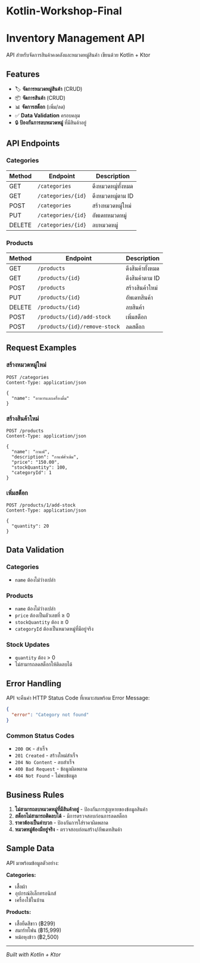 # Kotlin-Workshop-Final
# Inventory Management API

API สำหรับจัดการสินค้าคงคลังและหมวดหมู่สินค้า เขียนด้วย Kotlin + Ktor

## Features

- 🏷️ **จัดการหมวดหมู่สินค้า** (CRUD)
- 📦 **จัดการสินค้า** (CRUD)
- 📊 **จัดการสต็อก** (เพิ่ม/ลด)
- ✅ **Data Validation** ครอบคลุม
- 🔒 **ป้องกันการลบหมวดหมู่** ที่มีสินค้าอยู่

## API Endpoints

### Categories

| Method | Endpoint | Description |
|--------|----------|-------------|
| GET | `/categories` | ดึงหมวดหมู่ทั้งหมด |
| GET | `/categories/{id}` | ดึงหมวดหมู่ตาม ID |
| POST | `/categories` | สร้างหมวดหมู่ใหม่ |
| PUT | `/categories/{id}` | อัพเดทหมวดหมู่ |
| DELETE | `/categories/{id}` | ลบหมวดหมู่ |

### Products

| Method | Endpoint | Description |
|--------|----------|-------------|
| GET | `/products` | ดึงสินค้าทั้งหมด |
| GET | `/products/{id}` | ดึงสินค้าตาม ID |
| POST | `/products` | สร้างสินค้าใหม่ |
| PUT | `/products/{id}` | อัพเดทสินค้า |
| DELETE | `/products/{id}` | ลบสินค้า |
| POST | `/products/{id}/add-stock` | เพิ่มสต็อก |
| POST | `/products/{id}/remove-stock` | ลดสต็อก |

## Request Examples

### สร้างหมวดหมู่ใหม่
```http
POST /categories
Content-Type: application/json

{
  "name": "อาหารและเครื่องดื่ม"
}
```

### สร้างสินค้าใหม่
```http
POST /products
Content-Type: application/json

{
  "name": "กาแฟ",
  "description": "กาแฟคั่วเข้ม",
  "price": "150.00",
  "stockQuantity": 100,
  "categoryId": 1
}
```

### เพิ่มสต็อก
```http
POST /products/1/add-stock
Content-Type: application/json

{
  "quantity": 20
}
```

## Data Validation

### Categories
- `name` ต้องไม่ว่างเปล่า

### Products
- `name` ต้องไม่ว่างเปล่า
- `price` ต้องเป็นตัวเลขที่ ≥ 0
- `stockQuantity` ต้อง ≥ 0
- `categoryId` ต้องเป็นหมวดหมู่ที่มีอยู่จริง

### Stock Updates
- `quantity` ต้อง > 0
- ไม่สามารถลดสต็อกให้ติดลบได้

## Error Handling

API จะคืนค่า HTTP Status Code ที่เหมาะสมพร้อม Error Message:

```json
{
  "error": "Category not found"
}
```

### Common Status Codes
- `200 OK` - สำเร็จ
- `201 Created` - สร้างใหม่สำเร็จ
- `204 No Content` - ลบสำเร็จ
- `400 Bad Request` - ข้อมูลผิดพลาด
- `404 Not Found` - ไม่พบข้อมูล

## Business Rules

1. **ไม่สามารถลบหมวดหมู่ที่มีสินค้าอยู่** - ป้องกันการสูญหายของข้อมูลสินค้า
2. **สต็อกไม่สามารถติดลบได้** - มีการตรวจสอบก่อนการลดสต็อก
3. **ราคาต้องเป็นค่าบวก** - ป้องกันการใส่ราคาผิดพลาด
4. **หมวดหมู่ต้องมีอยู่จริง** - ตรวจสอบก่อนสร้าง/อัพเดทสินค้า

## Sample Data

API มาพร้อมข้อมูลตัวอย่าง:

**Categories:**
- เสื้อผ้า
- อุปกรณ์อิเล็กทรอนิกส์
- เครื่องใช้ในบ้าน

**Products:**
- เสื้อยืดสีขาว (฿299)
- สมาร์ทโฟน (฿15,999)
- หม้อหุงข้าว (฿2,500)

---

*Built with Kotlin + Ktor*
